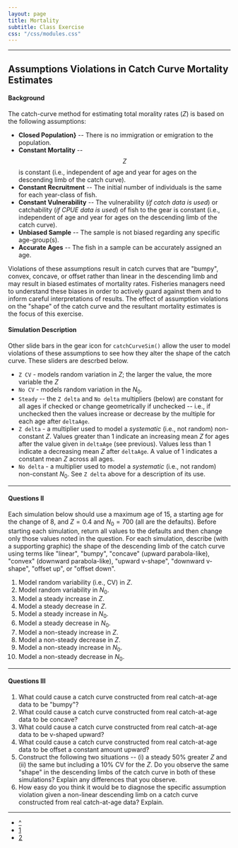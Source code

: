 ```yaml
---
layout: page
title: Mortality
subtitle: Class Exercise
css: "/css/modules.css"
---
```


----

## Assumptions Violations in Catch Curve Mortality Estimates

#### Background

The catch-curve method for estimating total morality rates ($Z$) is based on the following assumptions:

* **Closed Population}** -- There is no immigration or emigration to the population.
* **Constant Mortality** -- $$Z$$ is constant (i.e., independent of age and year for ages on the descending limb of the catch curve).
* **Constant Recruitment** -- The initial number of individuals is the same for each year-class of fish.
* **Constant Vulnerability** -- The vulnerability (*if catch data is used*) or catchability (*if CPUE data is used*) of fish to the gear is constant (i.e., independent of age and year for ages on the descending limb of the catch curve).
* **Unbiased Sample** -- The sample is not biased regarding any specific age-group(s).
* **Accurate Ages** -- The fish in a sample can be accurately assigned an age.

Violations of these assumptions result in catch curves that are "bumpy", convex, concave, or offset rather than linear in the descending limb and may result in biased estimates of mortality rates.  Fisheries managers need to understand these biases in order to actively guard against them and to inform careful interpretations of results.  The effect of assumption violations on the "shape" of the catch curve and the resultant mortality estimates is the focus of this exercise.
  
#### Simulation Description

Other slide bars in the gear icon for `catchCurveSim()` allow the user to model violations of these assumptions to see how they alter the shape of the catch curve.  These sliders are descrbed below.

* `Z CV` - models random variation in $Z$; the larger the value, the more variable the $Z$
* `No CV` - models random variation in the $N_{0}$.
* `Steady` -- the `Z delta` and `No delta` multipliers (below) are constant for all ages if checked or change geometrically if unchecked -- i.e., if unchecked then the values increase or decrease by the multiple for each age after `deltaAge`.
* `Z delta` - a multiplier used to model a *systematic* (i.e., not random) non-constant $Z$.  Values greater than 1 indicate an increasing mean $Z$ for ages after the value given in `deltaAge` (see previous).  Values less than 1 indicate a decreasing mean $Z$ after `deltaAge`.  A value of 1 indicates a constant mean $Z$ across all ages.
* `No delta` - a multiplier used to model a *systematic* (i.e., not random) non-constant $N_{0}$.  See `Z delta` above for a description of its use.

----

#### Questions II

Each simulation below should use a maximum age of 15, a starting age for the change of 8, and $Z=0.4$ and $N_{0}=700$ (all are the defaults).  Before starting each simulation, return all values to the defaults and then change only those values noted in the question.  For each simulation, describe (with a supporting graphic) the shape of the descending limb of the catch curve using terms like "linear", "bumpy", "concave" (upward parabola-like), "convex" (downward parabola-like), "upward v-shape", "downward v-shape", "offset up", or "offset down". 

1. Model random variability (i.e., CV) in $Z$.
1. Model random variability in $N_{0}$.
1. Model a steady increase in $Z$.
1. Model a steady decrease in $Z$.
1. Model a steady increase in $N_{0}$.
1. Model a steady decrease in $N_{0}$.
1. Model a non-steady increase in $Z$.
1. Model a non-steady decrease in $Z$.
1. Model a non-steady increase in $N_{0}$.
1. Model a non-steady decrease in $N_{0}$.


----

#### Questions III

1. What could cause a catch curve constructed from real catch-at-age data to be "bumpy"?
1. What could cause a catch curve constructed from real catch-at-age data to be concave?
1. What could cause a catch curve constructed from real catch-at-age data to be v-shaped upward?
1. What could cause a catch curve constructed from real catch-at-age data to be offset a constant amount upward?
1. Construct the following two situations -- (i) a steady 50% greater $Z$ and (ii) the same but including a 10% CV for the $Z$.  Do you observe the same "shape" in the descending limbs of the catch curve in both of these simulations?  Explain any differences that you observe.
1. How easy do you think it would be to diagnose the specific assumption violation given a non-linear descending limb on a catch curve constructed from real catch-at-age data?  Explain.


----

<div class="text-center">
<ul class="pagination pagination-lg">
  <li><a href="../../index.html">^</a></li>
  <li><a href="CE1.html">1</a></li>
  <li class="active"><a href="#">2</a></li>
</ul>
